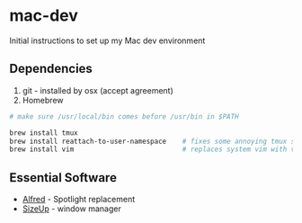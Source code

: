# mac-dev
Initial instructions to set up my Mac dev environment

## Dependencies
1. git - installed by osx (accept agreement)
2. Homebrew

```bash
# make sure /usr/local/bin comes before /usr/bin in $PATH

brew install tmux
brew install reattach-to-user-namespace    # fixes some annoying tmux shortcomings on osx
brew install vim                           # replaces system vim with vim8

```

## Essential Software
- [Alfred](https://www.alfredapp.com/) - Spotlight replacement
- [SizeUp](http://www.irradiatedsoftware.com/sizeup/) - window manager
